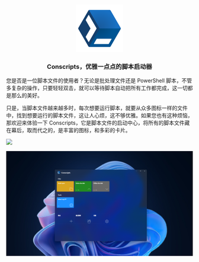 <p align="center">
    <img src="Conscripts/Assets/Conscripts_Logo.png" alt="logo" height="128" width="128"/>
</p>

<h3 align="center">Conscripts，优雅一点点的脚本启动器</h3>

您是否是一位脚本文件的使用者？无论是批处理文件还是 PowerShell 脚本，不管多复杂的操作，只要轻轻双击，就可以等待脚本自动把所有工作都完成，这一切都是那么的美好。

只是，当脚本文件越来越多时，每次想要运行脚本，就要从众多图标一样的文件中，找到想要运行的脚本文件，这让人心烦，这不够优雅。如果您也有这种烦恼，那欢迎来体验一下 Conscripts，它是脚本文件的启动中心，将所有的脚本文件藏在幕后，取而代之的，是丰富的图标，和多彩的卡片。

<a href="https://apps.microsoft.com/detail/9ppndntlq86q?mode=full">
	<img src="https://get.microsoft.com/images/zh-cn%20dark.svg" width="200"/>
</a>

![Screenshot](Conscripts/Assets/screenshot1.png)
